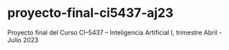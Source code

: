 # proyecto-final-ci5437-aj23
Proyecto final del Curso CI–5437 – Inteligencia Artificial I, trimestre Abril - Julio 2023
